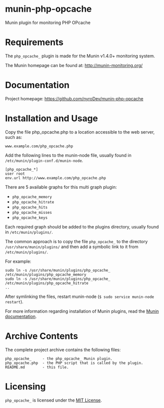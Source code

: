 # munin-php-opcache

Munin plugin for monitoring PHP OPcache


# Requirements

The `php_opcache_` plugin is made for the Munin v1.4.0+ monitoring system.

The Munin homepage can be found at: http://munin-monitoring.org/


# Documentation

Project homepage: https://github.com/nyroDev/munin-php-opcache


# Installation and Usage

Copy the file php_opcache.php to a location accessible to the web server, such as:

    www.example.com/php_opcache.php
  
Add the following lines to the munin-node file, usually found in
`/etc/munin/plugin-conf.d/munin-node`.

    [php_opcache_*]
    user root
    env.url http://www.example.com/php_opcache.php

There are 5 available graphs for this multi graph plugin:

  - `php_opcache_memory`
  - `php_opcache_hitrate`
  - `php_opcache_hits`
  - `php_opcache_misses`
  - `php_opcache_keys`

Each required graph should be added to the plugins directory, usually found in
`/etc/munin/plugins/`.

The common approach is to copy the file `php_opcache_` to the directory `/usr/share/munin/plugins/`
and then add a symbolic link to it from `/etc/munin/plugins/`.

For example:

    sudo ln -s /usr/share/munin/plugins/php_opcache_ /etc/munin/plugins/php_opcache_memory
    sudo ln -s /usr/share/munin/plugins/php_opcache_ /etc/munin/plugins/php_opcache_hitrate
    ..

After symlinking the files, restart munin-node (`$ sudo service munin-node restart`).

For more information regarding installation of Munin plugins, read the
[Munin documentation][1].


# Archive Contents

  The complete project archive contains the following files:

    php_opcache_     - the php_opcache_ Munin plugin.
    php_opcache.php  - the PHP script that is called by the plugin.
    README.md        - this file.


# Licensing

`php_opcache_` is licensed under the [MIT License][2].


[1]: http://munin-monitoring.org/wiki/Documentation "Munin Documentation"
[2]: http://www.opensource.org/licenses/mit-license.php "MIT License"